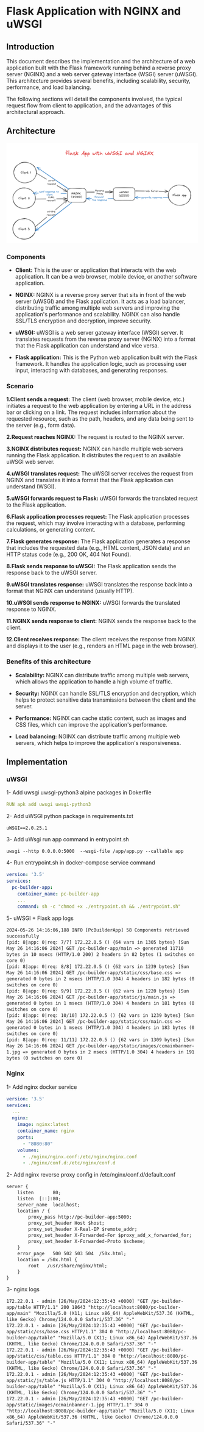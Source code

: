 # Flask Application with NGINX and uWSGI


## Introduction 
This document describes the implementation and the architecture of a web application built with the Flask framework running behind a reverse proxy server (NGINX) and a web server gateway interface (WSGI) server (uWSGI). This architecture provides several benefits, including scalability, security, performance, and load balancing.

The following sections will detail the components involved, the typical request flow from client to application, and the advantages of this architectural approach.

## Architecture

![alt text](Flask_App_with_uWSGI_and_NGINX.png)

### Components

* **Client:** This is the user or application that interacts with the web application. It can be a web browser, mobile device, or another software application.
 
* **NGINX:** NGINX is a reverse proxy server that sits in front of the web server (uWSGI) and the Flask application. It acts as a load balancer, distributing traffic among multiple web servers and improving the application's performance and scalability. NGINX can also handle SSL/TLS encryption and decryption, improve security.

* **uWSGI:** uWSGI is a web server gateway interface (WSGI) server. It translates requests from the reverse proxy server (NGINX) into a format that the Flask application can understand and vice versa.
 
* **Flask application:** This is the Python web application built with the Flask framework. It handles the application logic, such as processing user input, interacting with databases, and generating responses.

### Scenario

**1.Client sends a request:** The client (web browser, mobile device, etc.) initiates a request to the web application by entering a URL in the address bar or clicking on a link. The request includes information about the requested resource, such as the path, headers, and any data being sent to the server (e.g., form data).

**2.Request reaches NGINX:** The request is routed to the NGINX server.

**3.NGINX distributes request:** NGINX can handle multiple web servers running the Flask application. It distributes the request to an available uWSGI web server.

**4.uWSGI translates request:** The uWSGI server receives the request from NGINX and translates it into a format that the Flask application can understand (WSGI).

**5.uWSGI forwards request to Flask:** uWSGI forwards the translated request to the Flask application.

**6.Flask application processes request:** The Flask application processes the request, which may involve interacting with a database, performing calculations, or generating content.

**7.Flask generates response:** The Flask application generates a response that includes the requested data (e.g., HTML content, JSON data) and an HTTP status code (e.g., 200 OK, 404 Not Found).

**8.Flask sends response to uWSGI:** The Flask application sends the response back to the uWSGI server.

**9.uWSGI translates response:** uWSGI translates the response back into a format that NGINX can understand (usually HTTP).

**10.uWSGI sends response to NGINX:** uWSGI forwards the translated response to NGINX.

**11.NGINX sends response to client:** NGINX sends the response back to the client.

**12.Client receives response:** The client receives the response from NGINX and displays it to the user (e.g., renders an HTML page in the web browser).

### Benefits of this architecture

* **Scalability:** NGINX can distribute traffic among multiple web servers, which allows the application to handle a high volume of traffic.

* **Security:** NGINX can handle SSL/TLS encryption and decryption, which helps to protect sensitive data transmissions between the client and the server.

* **Performance:** NGINX can cache static content, such as images and CSS files, which can improve the application's performance.

* **Load balancing:** NGINX can distribute traffic among multiple web servers, which helps to improve the application's responsiveness.

## Implementation

### uWSGI

1- Add uwsgi uwsgi-python3 alpine packages in Dokerfile
```yml
RUN apk add uwsgi uwsgi-python3
```
2- Add uWSGI python package in requirements.txt
```
uWSGI==2.0.25.1
```

3- Add uWsgi run app command in entrypoint.sh
```shell
uwsgi --http 0.0.0.0:5000  --wsgi-file /app/app.py --callable app
```

4- Run entrypoint.sh in docker-compose service command
```yml
version: '3.5'
services:
  pc-builder-app:
    container_name: pc-builder-app
    ...
    command: sh -c "chmod +x ./entrypoint.sh && ./entrypoint.sh"
```

5- uWSGI + Flask app logs
```log
2024-05-26 14:16:06,188 INFO [PcBuilderApp] 58 Components retrieved successfully
[pid: 8|app: 0|req: 7/7] 172.22.0.5 () {64 vars in 1305 bytes} [Sun May 26 14:16:06 2024] GET /pc-builder-app/main => generated 11710 bytes in 10 msecs (HTTP/1.0 200) 2 headers in 82 bytes (1 switches on core 0)
[pid: 8|app: 0|req: 8/8] 172.22.0.5 () {62 vars in 1239 bytes} [Sun May 26 14:16:06 2024] GET /pc-builder-app/static/css/base.css => generated 0 bytes in 2 msecs (HTTP/1.0 304) 4 headers in 182 bytes (0 switches on core 0)
[pid: 8|app: 0|req: 9/9] 172.22.0.5 () {62 vars in 1220 bytes} [Sun May 26 14:16:06 2024] GET /pc-builder-app/static/js/main.js => generated 0 bytes in 1 msecs (HTTP/1.0 304) 4 headers in 181 bytes (0 switches on core 0)
[pid: 8|app: 0|req: 10/10] 172.22.0.5 () {62 vars in 1239 bytes} [Sun May 26 14:16:06 2024] GET /pc-builder-app/static/css/main.css => generated 0 bytes in 1 msecs (HTTP/1.0 304) 4 headers in 183 bytes (0 switches on core 0)
[pid: 8|app: 0|req: 11/11] 172.22.0.5 () {62 vars in 1309 bytes} [Sun May 26 14:16:06 2024] GET /pc-builder-app/static/images/ccmainbanner-1.jpg => generated 0 bytes in 2 msecs (HTTP/1.0 304) 4 headers in 191 bytes (0 switches on core 0)
```

### Nginx

1- Add nginx docker service 
```yml
version: '3.5'
services:
  ...
  nginx:
    image: nginx:latest
    container_name: nginx
    ports:
      - "8080:80"
    volumes:
      - ./nginx/nginx.conf:/etc/nginx/nginx.conf
      - ./nginx/conf.d:/etc/nginx/conf.d
```

2- Add nginx reverse proxy config in /etc/nginx/conf.d/default.conf

```nginx
server {
    listen       80;
    listen  [::]:80;
    server_name  localhost;
    location / {
        proxy_pass http://pc-builder-app:5000;
        proxy_set_header Host $host;
        proxy_set_header X-Real-IP $remote_addr;
        proxy_set_header X-Forwarded-For $proxy_add_x_forwarded_for;
        proxy_set_header X-Forwarded-Proto $scheme;
    }
    error_page   500 502 503 504  /50x.html;
    location = /50x.html {
        root   /usr/share/nginx/html;
    }
}
```
3- nginx logs
```log
172.22.0.1 - admin [26/May/2024:12:35:43 +0000] "GET /pc-builder-app/table HTTP/1.1" 200 18643 "http://localhost:8080/pc-builder-app/main" "Mozilla/5.0 (X11; Linux x86_64) AppleWebKit/537.36 (KHTML, like Gecko) Chrome/124.0.0.0 Safari/537.36" "-"
172.22.0.1 - admin [26/May/2024:12:35:43 +0000] "GET /pc-builder-app/static/css/base.css HTTP/1.1" 304 0 "http://localhost:8080/pc-builder-app/table" "Mozilla/5.0 (X11; Linux x86_64) AppleWebKit/537.36 (KHTML, like Gecko) Chrome/124.0.0.0 Safari/537.36" "-"
172.22.0.1 - admin [26/May/2024:12:35:43 +0000] "GET /pc-builder-app/static/css/table.css HTTP/1.1" 304 0 "http://localhost:8080/pc-builder-app/table" "Mozilla/5.0 (X11; Linux x86_64) AppleWebKit/537.36 (KHTML, like Gecko) Chrome/124.0.0.0 Safari/537.36" "-"
172.22.0.1 - admin [26/May/2024:12:35:43 +0000] "GET /pc-builder-app/static/js/table.js HTTP/1.1" 304 0 "http://localhost:8080/pc-builder-app/table" "Mozilla/5.0 (X11; Linux x86_64) AppleWebKit/537.36 (KHTML, like Gecko) Chrome/124.0.0.0 Safari/537.36" "-"
172.22.0.1 - admin [26/May/2024:12:35:43 +0000] "GET /pc-builder-app/static/images/ccmainbanner-1.jpg HTTP/1.1" 304 0 "http://localhost:8080/pc-builder-app/table" "Mozilla/5.0 (X11; Linux x86_64) AppleWebKit/537.36 (KHTML, like Gecko) Chrome/124.0.0.0 Safari/537.36" "-"
```